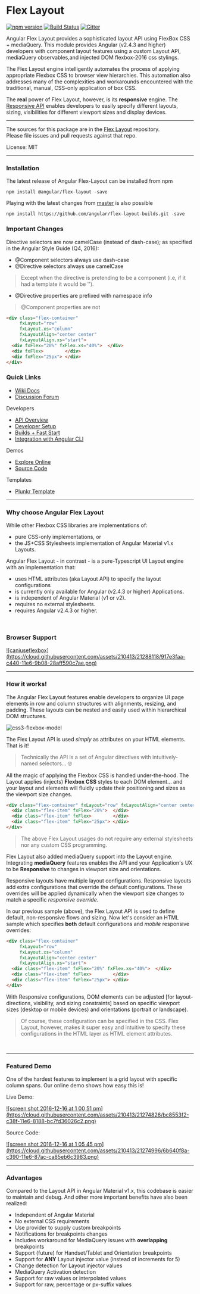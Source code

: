 # Flex Layout  

[![npm version](https://badge.fury.io/js/%40angular%2Fflex-layout.svg)](https://www.npmjs.com/package/%40angular%2Fflex-layout)
[![Build Status](https://travis-ci.org/angular/flex-layout.svg?branch=master)](https://travis-ci.org/angular/flex-layout)
[![Gitter](https://badges.gitter.im/angular/flex-layout.svg)](https://gitter.im/angular/flex-layout)

Angular Flex Layout provides a sophisticated layout API using FlexBox CSS + mediaQuery. 
This module provides Angular (v2.4.3 and higher) developers with component layout features using a 
custom Layout API, mediaQuery observables,and injected DOM flexbox-2016 css stylings.  

The Flex Layout engine intelligently automates the process of applying appropriate 
Flexbox CSS to browser view hierarchies. This automation also addresses many of the 
complexities and workarounds encountered with the traditional, manual, CSS-only application of box CSS. 

The **real** power of Flex Layout, however, is its **responsive** engine. The [Responsive API](https://github.com/angular/flex-layout/wiki/API-Overview#responsive-features)
enables developers to easily specify different layouts, sizing, visibilities for different 
viewport sizes and display devices.

---

The sources for this package are in the [Flex Layout](https://github.com/angular/flex-layout) repository. <br/>
Please file issues and pull requests against that repo.

License: MIT

---

### Installation

The latest release of Angular Flex-Layout can be installed from npm

`npm install @angular/flex-layout -save`

Playing with the latest changes from [master](https://github.com/angular/flex-layout/tree/master) is also possible

`npm install https://github.com/angular/flex-layout-builds.git -save`


### Important Changes

Directive selectors are now camelCase (instead of dash-case); as specified in the Angular Style Guide (Q4, 2016):

*  @Component selectors always use dash-case
*  @Directive selectors always use camelCase
> Except when the directive is pretending to be a component (i.e, if it had a template it would be '<ng-content></ng-content>').
*  @Directive properties are prefixed with namespace info
> @Component properties are not


```html
<div class="flex-container" 
     fxLayout="row" 
     fxLayout.xs="column"
     fxLayoutAlign="center center"
     fxLayoutAlign.xs="start">
  <div fxFlex="20%" fxFlex.xs="40%">  </div>
  <div fxFlex>        </div>
  <div fxFlex="25px"> </div>
</div> 
```

### Quick Links

*  [Wiki Docs](https://github.com/angular/flex-layout/wiki)
*  [Discussion Forum](https://groups.google.com/forum/#!forum/angular-flex-layout)

Developers

*  [API Overview](https://github.com/angular/flex-layout/wiki/API-Overview)
*  [Developer Setup](https://github.com/angular/flex-layout/wiki/Developer-Setup)
*  [Builds + Fast Start](https://github.com/angular/flex-layout/wiki/Fast-Starts)
*  [Integration with Angular CLI](https://github.com/angular/flex-layout/wiki/Integration-with-Angular-CLI)

Demos 

*  [Explore Online](https://tburleson-layouts-demos.firebaseapp.com/)
*  [Source Code](https://github.com/angular/flex-layout/blob/master/src/demo-app/app/demo-app-module.ts)

Templates

*  [Plunkr Template](https://plnkr.co/edit/h8hzyoEyqdCXmTBA7DfK?p=preview)

----


### Why choose Angular Flex Layout

While other Flexbox CSS libraries are implementations of:

* pure CSS-only implementations, or 
* the JS+CSS Stylesheets implementation of Angular Material v1.x Layouts.

Angular Flex Layout - in contrast - is a pure-Typescript UI Layout engine with an implementation that: 

*  uses HTML attributes (aka Layout API) to specify the layout configurations
*  is currently only available for Angular (v2.4.3 or higher) Applications.
*  is independent of Angular Material (v1 or v2).
*  requires no external stylesheets.
*  requires Angular v2.4.3 or higher.

<br/>

### Browser Support

<a href="http://caniuse.com/#feat=flexbox" target="_blank">
![caniuseflexbox](https://cloud.githubusercontent.com/assets/210413/21288118/917e3faa-c440-11e6-9b08-28aff590c7ae.png)
</a>

<br/>

----

### How it works!

The Angular Flex Layout features enable developers to organize UI page elements in row and column structures with 
alignments, resizing, and padding. These layouts can be nested and easily used within hierarchical DOM structures.

![css3-flexbox-model](https://cloud.githubusercontent.com/assets/210413/20034148/49a4fb62-a382-11e6-9822-42b90dec69be.jpg)


The Flex Layout API is used *simply* as attributes on your HTML elements. That is it! 

> Technically the API is a set of Angular directives with intuitively-named selectors... 🤓

All the magic of applying the Flexbox CSS is handled under-the-hood. The Layout applies (injects) **Flexbox CSS** styles to each DOM element... and your layout and elements will fluidly update their positioning and sizes as the  viewport size changes. 

```html
<div class="flex-container" fxLayout="row" fxLayoutAlign="center center">
  <div class="flex-item" fxFlex="20%">  </div>
  <div class="flex-item" fxFlex>        </div>
  <div class="flex-item" fxFlex="25px"> </div>
</div> 
```

> The above Flex Layout usages do not require any external stylesheets nor any custom CSS programming. 

Flex Layout also added mediaQuery support into the Layout engine. Integrating **mediaQuery** features enables the API and your Application's UX to be **Responsive** to changes in viewport size and orientations. 

Responsive layouts have multiple layout configurations. Responsive layouts add extra configurations that override the default configurations. These overrides will be applied dynamically
when the viewport size changes to match a specific *responsive override*.

In our previous sample (above), the Flex Layout API is used to define default, non-responsive flows and sizing. Now let's consider an HTML sample which specifies **both** default configurations and *mobile* responsive overrides:


```html
<div class="flex-container" 
     fxLayout="row" 
     fxLayout.xs="column"
     fxLayoutAlign="center center"
     fxLayoutAlign.xs="start">
  <div class="flex-item" fxFlex="20%" fxFlex.xs="40%">  </div>
  <div class="flex-item" fxFlex>        </div>
  <div class="flex-item" fxFlex="25px"> </div>
</div> 
```
   
With Responsive configurations, DOM elements can be adjusted [for layout-directions, visibility, and sizing constraints] based on specific viewport sizes (desktop or mobile devices) and orientations (portrait or landscape). 

> Of course, these configuration can be specified in the CSS. Flex Layout, however, makes it super easy
and intuitive to specify these configurations in the HTML layer as HTML element attributes.
 
<br/>

----

### Featured Demo

One of the hardest features to implement is a grid layout with specific column spans. Our online demo shows how easy this is!

Live Demo:

<a href="https://tburleson-layouts-demos.firebaseapp.com/#/stackoverflow" target="_blank">
![screen shot 2016-12-16 at 1 00 51 pm](https://cloud.githubusercontent.com/assets/210413/21274826/bc8553f2-c38f-11e6-8188-bc7fd36026c2.png)
</a>

Source Code:

<a href="https://github.com/angular/flex-layout/blob/master/src/demo-app/app/stack-overflow/columnSpan.demo.ts#L23" target="_blank">
![screen shot 2016-12-16 at 1 05 45 pm](https://cloud.githubusercontent.com/assets/210413/21274996/6b640f8a-c390-11e6-87ac-ca85eb6c3983.png)
</a>

 
<br/>

----

### Advantages 

Compared to the Layout API in Angular Material v1.x, this codebase is easier to maintain and debug.
And other more important benefits have also been realized:

*  Independent of Angular Material 
*  No external CSS requirements
*  Use provider to supply custom breakpoints
*  Notifications for breakpoints changes
  *  Includes workaround for MediaQuery issues with **overlapping** breakpoints
*  Support (future) for Handset/Tablet and Orientation breakpoints
*  Support for **ANY** Layout injector value (instead of increments for 5)
*  Change detection for Layout injector values
*  MediaQuery Activation detection 
*  Support for raw values or interpolated values
*  Support for raw, percentage or px-suffix values


